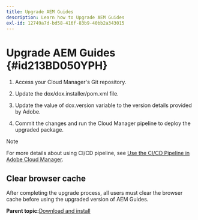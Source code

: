 ```yaml
---
title: Upgrade AEM Guides
description: Learn how to Upgrade AEM Guides
exl-id: 12749a7d-bd58-416f-83b9-40bb2a343015
---
```

# Upgrade AEM Guides {#id213BD050YPH}

1.  Access your Cloud Manager's Git repository.

1.  Update the dox/dox.installer/pom.xml file.

1.  Update the value of dox.version variable to the version details provided by Adobe.

1.  Commit the changes and run the Cloud Manager pipeline to deploy the upgraded package.


>[!NOTE]
>
> For more details about using CI/CD pipeline, see [Use the CI/CD Pipeline in Adobe Cloud Manager](https://experienceleague.adobe.com/docs/experience-manager-learn/foundation/cloud-manager/use-the-cicd-pipeline-in-cloud-manager-for-aem.html).

## Clear browser cache 

After completing the upgrade process, all users must clear the browser cache before using the upgraded version of AEM Guides.

**Parent topic:**[Download and install](download-install.md)
